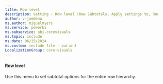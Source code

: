 ```yaml
---
title: Row level
description: Setting - Row level (Row Subtotals, Apply settings to, Row level)
author: v-jaedena
ms.author: miguelmyers
ms.service: powerbi
ms.subservice: pbi-corevisuals
ms.topic: include
ms.date: 06/25/2024
ms.custom: include file - variant
LocalizationGroup: core-visuals
---
```

#### Row level

Use this menu to set subtotal options for the entire row hierarchy.
